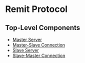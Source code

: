 # Remit Protocol

## Top-Level Components

-   [Master Server](./Master-Server.md)
-   [Master-Slave Connection](./Master-Slave-Connection.md)
-   [Slave Server](./Slave-Server.md)
-   [Slave-Master Connection](./Slave-Master-Connection.md)
